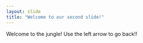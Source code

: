 ```yaml
---
layout: slide
title: "Welcome to our second slide!"
---
```

Welcome to the jungle!
Use the left arrow to go back!!

